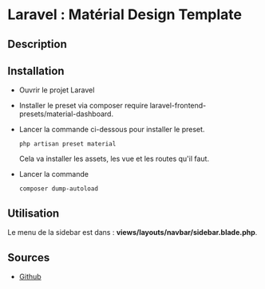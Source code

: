 # Laravel : Matérial Design Template

## Description

## Installation

* Ouvrir le projet Laravel
* Installer le preset via composer require laravel-frontend-presets/material-dashboard.
* Lancer la commande ci-dessous pour installer le preset.

  ```shell
  php artisan preset material
  ```

  Cela va installer les assets, les vue et les routes qu'il faut.
* Lancer la commande
  
  ```shell
  composer dump-autoload
  ```

## Utilisation

Le menu de la sidebar est dans : **views/layouts/navbar/sidebar.blade.php**.  


## Sources

* [Github](https://github.com/laravel-frontend-presets/material-dashboard)
